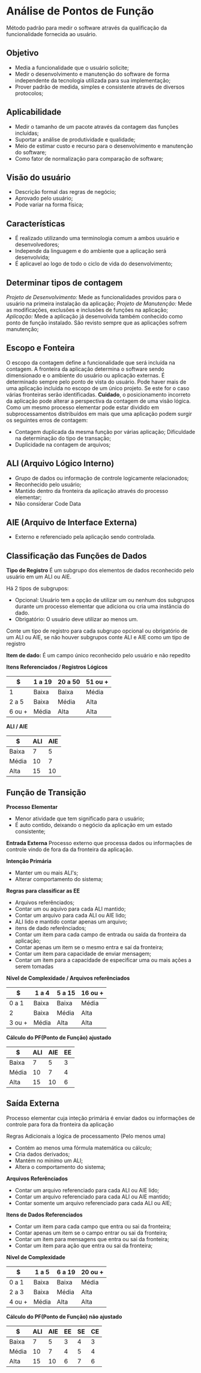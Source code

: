 # Análise de Pontos de Função

Método padrão para medir o software através da qualificação da funcionalidade fornecida ao usuário.

## Objetivo

* Media a funcionalidade que o usuário solicite;
* Medir o desenvolvimento e manutenção do software de forma independente da tecnologia utilizada para sua implementação;
* Prover padrão de medida, simples e consistente através de diversos protocolos;

## Aplicabilidade

* Medir o tamanho de um pacote através da contagem das funções incluidas;
* Suportar a análise de produtividade e qualidade;
* Meio de estimar custo e recurso para o desenvolvimento e manutenção do software;
* Como fator de normalização para comparação de software;

## Visão do usuário

* Descrição formal das regras de negócio;
* Aprovado pelo usuário;
* Pode variar na forma física;

## Características

* É realizado utilizando uma terminologia comum a ambos usuário e desenvolvedores;
* Independe da linguagem e do ambiente que a aplicação será desenvolvida;
* É aplicavel ao logo de todo o ciclo de vida do desenvolvimento;

## Determinar tipos de contagem

*Projeto de Desenvolvimento:* Mede as funcionalidades providos para o usuário na primeira instalação da aplicação;
*Projeto de Manutenção:* Mede as modificações, exclusões e inclusões de funções na aplicação;
*Aplicação:* Mede a aplicação já desenvolvida também conhecido como ponto de função instalado. São revisto sempre que as aplicações sofrem manutenção;

## Escopo e Fonteira

O escopo da contagem define a funcionalidade que será incluída na contagem.
A fronteira da aplicação determina o software sendo dimensionado e o ambiente do usuário ou aplicação externas. É determinado sempre pelo ponto de vista do usuário.
Pode haver mais de uma aplicação incluida no escopo de um único projeto. Se este for o caso várias fronteiras serão identificadas.
**Cuidado**, o posicionamento incorreto da aplicação pode alterar a perspectiva da contagem de uma visão lógica.
Como um mesmo processo elementar pode estar dividido em subprocessamentos distribuídos em mais que uma aplicação podem surgir os seguintes erros de contagem:
* Contagem duplicada da mesma função por várias aplicação;
Dificuldade na determinação do tipo de transação;
* Duplicidade na contagem de arquivos;

## ALI (Arquivo Lógico Interno)

* Grupo de dados ou informação de controle logicamente relacionados;
* Reconhecido pelo usuário;
* Mantido dentro da fronteira da aplicação através do processo elementar;
* Não considerar Code Data

## AIE (Arquivo de Interface Externa)

* Externo e referenciado pela aplicação sendo controlada.

## Classificação das Funções de Dados

**Tipo de Registro**
É um subgrupo dos elementos de dados reconhecido pelo usuário em um ALI ou AIE.

Há 2 tipos de subgrupos:
* Opcional: Usuário tem a opção de utilizar um ou nenhum dos subgrupos durante um processo elementar que adiciona ou cria uma instância do dado.
* Obrigatório: O usuário deve utilizar ao menos um.

Conte um tipo de registro para cada subgrupo opcional ou obrigatório de um ALI ou AIE, se não houver subgrupos conte ALI e AIE como um tipo de registro

**Item de dado:** É um campo único reconhecido pelo usuário e não repedito

**Itens Referenciados / Registros Lógicos**

$ | 1 a 19 | 20 a 50 | 51 ou +
 --- | --- | --- | ---
 1 | Baixa | Baixa | Média
 2 a 5 | Baixa | Média | Alta
 6 ou + | Média | Alta | Alta

**ALI / AIE**

$ | ALI | AIE
 --- | --- | ---
 Baixa | 7 | 5
 Média | 10 | 7
 Alta | 15 | 10
 
## Função de Transição
 
**Processo Elementar**
* Menor atividade que tem significado para o usuário;
* É auto contido, deixando o negócio da aplicação em um estado consistente;

**Entrada Externa**
Processo externo que processa dados ou informações de controle vindo de fora da da fronteira da aplicação.

**Intenção Primária**
* Manter um ou mais ALI's;
* Alterar comportamento do sistema;

**Regras para classificar as EE**
* Arquivos referênciados;
* Contar um ou aquivo para cada ALI mantido;
* Contar um arquivo para cada ALI ou AIE lido;
* ALI lido e mantido contar apenas um arquivo;
* itens de dado referênciados;
* Contar um item para cada campo de entrada ou saída da fronteira da aplicação;
* Contar apenas um item se o mesmo entra e saí da fronteira;
* Contar um item para capacidade de enviar mensagem;
* Contar um item para a capacidade de especificar uma ou mais ações a serem tomadas

**Nível de Complexidade / Arquivos referênciados**

$ | 1 a 4 | 5 a 15 | 16 ou +
 --- | --- | --- | ---
 0 a 1 | Baixa | Baixa | Média
 2 | Baixa | Média | Alta
 3 ou + | Média | Alta | Alta

**Cálculo do PF(Ponto de Função) ajustado**

$ | ALI | AIE | EE
 --- | --- | --- | ---
 Baixa | 7 | 5 | 3
 Média | 10 | 7 | 4
 Alta | 15 | 10 | 6
 
## Saída Externa

Processo elementar cuja inteção primária é enviar dados ou informações de controle para fora da fronteira da aplicação

Regras Adicionais a lógica de processamento (Pelo menos uma)
* Contém ao menos uma fórmula matemática ou cálculo;
* Cria dados derivados;
* Mantém no mínimo um ALI;
* Altera o comportamento do sistema;

**Arquivos Referênciados**

* Contar um arquivo referenciado para cada ALI ou AIE lido;
* Contar um arquivo referenciado para cada ALI ou AIE mantido;
* Contar somente um arquivo referenciado para cada ALI ou AIE;

**Itens de Dados Referenciados**

* Contar um item para cada campo que entra ou sai da fronteira;
* Contar apenas um item se o campo entrar ou sai da fronteira;
* Contar um item para mensagens que entra ou sai da fronteira;
* Contar um item para ação que entra ou sai da fronteira;

**Nível de Complexidade**

$ | 1 a 5 | 6 a 19 | 20 ou +
 --- | --- | --- | ---
 0 a 1 | Baixa | Baixa | Média
 2 a 3 | Baixa | Média | Alta
 4 ou + | Média | Alta | Alta

**Cálculo do PF(Ponto de Função) não ajustado**

$ | ALI | AIE | EE | SE | CE
 --- | --- | --- | --- | --- | ---
 Baixa | 7 | 5 | 3 | 4 | 3
 Média | 10 | 7 | 4 | 5 | 4
 Alta | 15 | 10 | 6 | 7 | 6